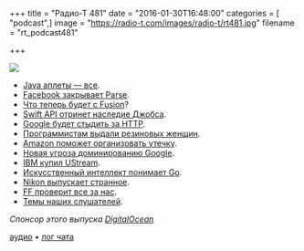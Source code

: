 +++
title = "Радио-Т 481"
date = "2016-01-30T16:48:00"
categories = [ "podcast",]
image = "https://radio-t.com/images/radio-t/rt481.jpg"
filename = "rt_podcast481"

+++

![](https://radio-t.com/images/radio-t/rt481.jpg)

- [Java аплеты — все](http://mashable.com/2016/01/29/java-plug-in-death/).
- [Facebook закрывает Parse](http://www.businessinsider.com/facebook-shutting-down-parse-2016-1).
- [Что теперь будет с Fusion](http://www.businessinsider.com/vmware-will-continue-to-developer-fusion-for-mac-2016-1)?
- [Swift API отринет наследие Джобса](https://swift.org/blog/swift-api-transformation/).
- [Google будет стыдить за HTTP](http://motherboard.vice.com/read/google-will-soon-shame-all-websites-that-are-unencrypted-chrome-https).
- [Программистам выдали резиновых женщин](https://hi-tech.mail.ru/news/sex-dolls-programmers/).
- [Amazon поможет организовать утечку](http://thenextweb.com/insider/2016/01/25/amazons-continual-failure-to-protect-user-details-could-put-your-other-accounts-at-risk/).
- [Новая угроза доминированию Google](http://www.businessinsider.com/amazon-said-to-be-in-talks-with-oems-to-get-services-on-android-phones-2016-1).
- [IBM купил UStream](http://techcrunch.com/2016/01/21/ibm-confirms-acquisition-of-ustream-forms-new-cloud-video-unit/).
- [Искусственный интеллект понимает Go](http://thenextweb.com/google/2016/01/28/google-trumps-facebook-in-building-ai-that-can-win-at-go/).
- [Nikon выпускает странное](http://www.theverge.com/2016/1/9/10742974/nikon-gopro-action-cameras-360-video-ces-2016).
- [FF проверит все за нас](https://blog.mozilla.org/addons/2016/01/22/add-on-signing-update/).
- [Темы наших слушателей](https://radio-t.com/p/2016/01/26/prep-481/).

_Спонсор этого выпуска [DigitalOcean](https://do.co/radiot)_

[аудио](https://cdn.radio-t.com/rt_podcast481.mp3) • [лог чата](http://chat.radio-t.com/logs/radio-t-481.html)
<audio src="https://cdn.radio-t.com/rt_podcast481.mp3" preload="none"></audio>
